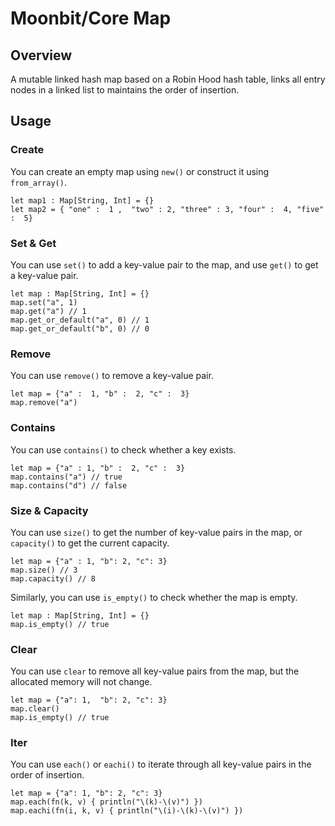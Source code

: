 # Moonbit/Core Map

## Overview

A mutable linked hash map based on a Robin Hood hash table, links all entry nodes in a linked list to maintains the order of insertion.

## Usage

### Create

You can create an empty map using `new()` or construct it using `from_array()`.

```moonbit
let map1 : Map[String, Int] = {}
let map2 = { "one" :  1 ,  "two" : 2, "three" : 3, "four" :  4, "five" :  5}
```

### Set & Get

You can use `set()` to add a key-value pair to the map, and use `get()` to get a key-value pair.

```moonbit
let map : Map[String, Int] = {}
map.set("a", 1)
map.get("a") // 1
map.get_or_default("a", 0) // 1
map.get_or_default("b", 0) // 0
```

### Remove

You can use `remove()` to remove a key-value pair.

```moonbit
let map = {"a" :  1, "b" :  2, "c" :  3}
map.remove("a")
```

### Contains

You can use `contains()` to check whether a key exists.

```moonbit
let map = {"a" : 1, "b" :  2, "c" :  3}
map.contains("a") // true
map.contains("d") // false
```

### Size & Capacity

You can use `size()` to get the number of key-value pairs in the map, or `capacity()` to get the current capacity.

```moonbit
let map = {"a" : 1, "b": 2, "c": 3}
map.size() // 3
map.capacity() // 8
```

Similarly, you can use `is_empty()` to check whether the map is empty.

```moonbit
let map : Map[String, Int] = {}
map.is_empty() // true
```

### Clear

You can use `clear` to remove all key-value pairs from the map, but the allocated memory will not change.

```moonbit
let map = {"a": 1,  "b": 2, "c": 3}
map.clear()
map.is_empty() // true
```

### Iter

You can use `each()` or `eachi()` to iterate through all key-value pairs in the order of insertion.

```moonbit
let map = {"a": 1, "b": 2, "c": 3}
map.each(fn(k, v) { println("\(k)-\(v)") })
map.eachi(fn(i, k, v) { println("\(i)-\(k)-\(v)") })
```

